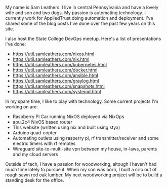 My name is Sam Leathers. I live in central Pennsylvania and have a lovely wife and
son and two dogs. My passion is automating technology. I currently work for
AppliedTrust doing automation and deployment. I've shared some of the blog posts
I've done over the past few years on this site.

I also host the State College DevOps meetup. Here's a list of presentations I've
done:

* <https://util.samleathers.com/nixos.html>
* <https://util.samleathers.com/nix.html>
* <https://util.samleathers.com/kubernetes.html>
* <https://util.samleathers.com/docker.html>
* <https://util.samleathers.com/ansible.html>
* <https://util.samleathers.com/graylog.html>
* <https://util.samleathers.com/snapshots.html>
* <https://util.samleathers.com/systemd.html>

In my spare time, I like to play with technology. Some current projects I'm working
on are:

* Raspberry Pi Car running NixOS deployed via NixOps
* apu.2c4 NixOS based router
* This website (written using nix and built using styx)
* Arduino quad-copter
* Automating outlets using rasperry pi, rf transmitter/receiver and some electric timers with rf remotes
* Wireguard site-to-multi-site vpn between my house, in-laws, parents and my cloud servers

Outside of tech, I have a passion for woodworking, altough I haven't had much time
lately to pursue it. When my son was born, I built a crib out of rough sawn red
oak lumber. My next woodworking project will be to build a standing desk for the office.
